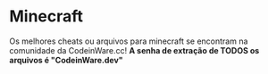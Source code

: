 # Minecraft
Os melhores cheats ou arquivos para minecraft se encontram na comunidade da CodeinWare.cc!
**A senha de extração de TODOS os arquivos é "CodeinWare.dev"**

